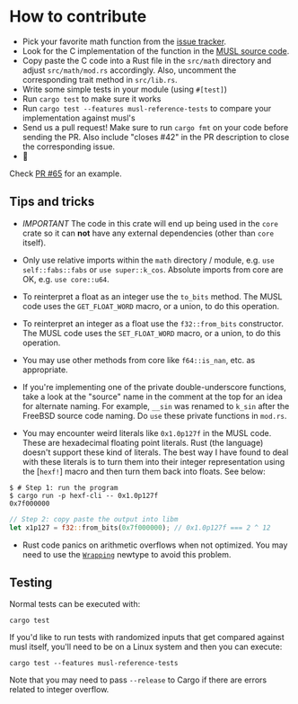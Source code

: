 # How to contribute

- Pick your favorite math function from the [issue tracker].
- Look for the C implementation of the function in the [MUSL source code][src].
- Copy paste the C code into a Rust file in the `src/math` directory and adjust
  `src/math/mod.rs` accordingly. Also, uncomment the corresponding trait method
  in `src/lib.rs`.
- Write some simple tests in your module (using `#[test]`)
- Run `cargo test` to make sure it works
- Run `cargo test --features musl-reference-tests` to compare your
  implementation against musl's
- Send us a pull request! Make sure to run `cargo fmt` on your code before
  sending the PR. Also include "closes #42" in the PR description to close the
  corresponding issue.
- :tada:

[issue tracker]: https://github.com/rust-lang/libm/issues
[src]: https://git.musl-libc.org/cgit/musl/tree/src/math
[`src/math/truncf.rs`]: https://github.com/rust-lang/libm/blob/master/src/math/truncf.rs

Check [PR #65] for an example.

[PR #65]: https://github.com/rust-lang/libm/pull/65

## Tips and tricks

- *IMPORTANT* The code in this crate will end up being used in the `core` crate so it can **not**
  have any external dependencies (other than `core` itself).

- Only use relative imports within the `math` directory / module, e.g. `use self::fabs::fabs` or
`use super::k_cos`. Absolute imports from core are OK, e.g. `use core::u64`.

- To reinterpret a float as an integer use the `to_bits` method. The MUSL code uses the
  `GET_FLOAT_WORD` macro, or a union, to do this operation.

- To reinterpret an integer as a float use the `f32::from_bits` constructor. The MUSL code uses the
  `SET_FLOAT_WORD` macro, or a union, to do this operation.

- You may use other methods from core like `f64::is_nan`, etc. as appropriate.

- If you're implementing one of the private double-underscore functions, take a look at the
  "source" name in the comment at the top for an idea for alternate naming. For example, `__sin`
  was renamed to `k_sin` after the FreeBSD source code naming. Do `use` these private functions in
  `mod.rs`.

- You may encounter weird literals like `0x1.0p127f` in the MUSL code. These are hexadecimal floating
  point literals. Rust (the language) doesn't support these kind of literals. The best way I have
  found to deal with these literals is to turn them into their integer representation using the
  [`hexf!`] macro and then turn them back into floats. See below:


``` console
$ # Step 1: run the program
$ cargo run -p hexf-cli -- 0x1.0p127f
0x7f000000
```

``` rust
// Step 2: copy paste the output into libm
let x1p127 = f32::from_bits(0x7f000000); // 0x1.0p127f === 2 ^ 12
```

- Rust code panics on arithmetic overflows when not optimized. You may need to use the [`Wrapping`]
  newtype to avoid this problem.

[`Wrapping`]: https://doc.rust-lang.org/std/num/struct.Wrapping.html

## Testing

Normal tests can be executed with:

```
cargo test
```

If you'd like to run tests with randomized inputs that get compared against musl
itself, you'll need to be on a Linux system and then you can execute:

```
cargo test --features musl-reference-tests
```

Note that you may need to pass `--release` to Cargo if there are errors related
to integer overflow.
